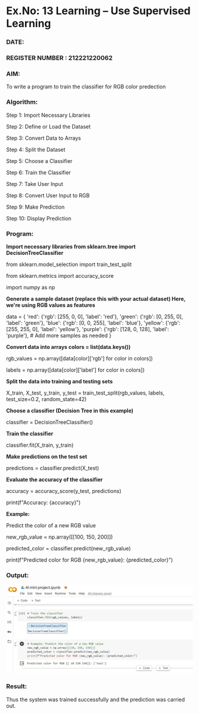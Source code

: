 # Ex.No: 13 Learning – Use Supervised Learning  
### DATE:                                                                            
### REGISTER NUMBER : 212221220062
### AIM: 
To write a program to train the classifier for RGB color predection
###  Algorithm:

 Step 1: Import Necessary Libraries
 
 Step 2: Define or Load the Dataset
 
 Step 3: Convert Data to Arrays
 
 Step 4: Split the Dataset
 
 Step 5: Choose a Classifier
 
 Step 6: Train the Classifier
 
 Step 7: Take User Input
 
 Step 8: Convert User Input to RGB
 
 Step 9: Make Prediction
 
 Step 10: Display Prediction


### Program:
**Import necessary libraries
from sklearn.tree import DecisionTreeClassifier**

from sklearn.model_selection import train_test_split

from sklearn.metrics import accuracy_score

import numpy as np

 **Generate a sample dataset (replace this with your actual dataset)
 Here, we're using RGB values as features**
 
data = {
    'red': {'rgb': [255, 0, 0], 'label': 'red'},
    'green': {'rgb': [0, 255, 0], 'label': 'green'},
    'blue': {'rgb': [0, 0, 255], 'label': 'blue'},
    'yellow': {'rgb': [255, 255, 0], 'label': 'yellow'},
    'purple': {'rgb': [128, 0, 128], 'label': 'purple'},
    # Add more samples as needed
}

**Convert data into arrays
colors = list(data.keys())**

rgb_values = np.array([data[color]['rgb'] for color in colors])

labels = np.array([data[color]['label'] for color in colors])

**Split the data into training and testing sets**

X_train, X_test, y_train, y_test = train_test_split(rgb_values, labels, test_size=0.2, random_state=42)

**Choose a classifier (Decision Tree in this example)**

classifier = DecisionTreeClassifier()

**Train the classifier**

classifier.fit(X_train, y_train)

**Make predictions on the test set**

predictions = classifier.predict(X_test)

**Evaluate the accuracy of the classifier**

accuracy = accuracy_score(y_test, predictions)

print(f"Accuracy: {accuracy}")

**Example:**

Predict the color of a new RGB value

new_rgb_value = np.array([[100, 150, 200]])

predicted_color = classifier.predict(new_rgb_value)

print(f"Predicted color for RGB {new_rgb_value}: {predicted_color}")


### Output:

![image](https://github.com/YokeshIT2004/exp13/blob/main/WhatsApp%20Image%202023-11-06%20at%2018.12.30_5245735c.jpg)


### Result:
Thus the system was trained successfully and the prediction was carried out.
